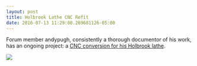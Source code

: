 ```yaml
---
layout: post
title: Holbrook Lathe CNC Refit
date: 2016-07-13 11:29:08.269681126-05:00
---
```

Forum member andypugh, consistently a thorough documentor of his work, has
an ongoing project: a [CNC conversion for his Holbrook
lathe](http://bodgesoc.blogspot.de/2015/08/holbrook1.html).

<img src="http://forum.linuxcnc.org/media/kunena/attachments/723/IMG_2384.jpg"
  style="max-width: 380px; max-height: 380px">
